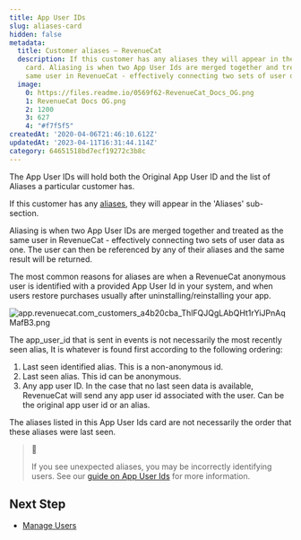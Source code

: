 ```yaml
---
title: App User IDs
slug: aliases-card
hidden: false
metadata:
  title: Customer aliases – RevenueCat
  description: If this customer has any aliases they will appear in the 'Aliases'
    card. Aliasing is when two App User Ids are merged together and treated as the
    same user in RevenueCat - effectively connecting two sets of user data as one.
  image:
    0: https://files.readme.io/0569f62-RevenueCat_Docs_OG.png
    1: RevenueCat Docs OG.png
    2: 1200
    3: 627
    4: "#f7f5f5"
createdAt: '2020-04-06T21:46:10.612Z'
updatedAt: '2023-04-11T16:31:44.114Z'
category: 64651518bd7ecf19272c3b8c
---
```

The App User IDs will hold both the Original App User ID and the list of Aliases a particular customer has.

If this customer has any [aliases](doc:user-ids#aliasing), they will appear in the 'Aliases' sub-section.

Aliasing is when two App User IDs are merged together and treated as the same user in RevenueCat - effectively connecting two sets of user data as one. The user can then be referenced by any of their aliases and the same result will be returned.

The most common reasons for aliases are when a RevenueCat anonymous user is identified with a provided App User Id in your system, and when users restore purchases usually after uninstalling/reinstalling your app.

![](https://files.readme.io/c1b5927-app.revenuecat.com_customers_a4b20cba_ThlFQJQgLAbQHt1rYiJPnAqMafB3.png "app.revenuecat.com_customers_a4b20cba_ThlFQJQgLAbQHt1rYiJPnAqMafB3.png")

The app_user_id that is sent in events is not necessarily the most recently seen alias, It is whatever is found first according to the following ordering:

1. Last seen identified alias. This is a non-anonymous id.
2. Last seen alias. This id can be anonymous.
3. Any app user ID. In the case that no last seen data is available, RevenueCat will send any app user id associated with the user. Can be the original app user id or an alias.

The aliases listed in this App User Ids card are not necessarily the order that these aliases were last seen.

> 📘 
> 
> If you see unexpected aliases, you may be incorrectly identifying users. See our [guide on App User Ids](doc:user-ids) for more information.

## Next Step

- [Manage Users ](doc:manage-users)